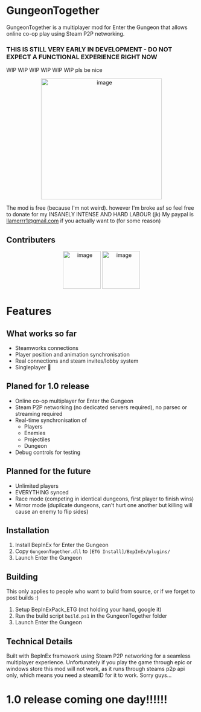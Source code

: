 # GungeonTogether

GungeonTogether is a multiplayer mod for Enter the Gungeon that allows online co-op play using Steam P2P networking.
### THIS IS STILL VERY EARLY IN DEVELOPMENT - DO NOT EXPECT A FUNCTIONAL EXPERIENCE RIGHT NOW
WIP WIP WIP WIP WIP WIP pls be nice 

<p align="center" href="https://github.com/llamerrr/GungeonTogether">
<img height="320" alt="image" src="https://github.com/user-attachments/assets/6c485240-5e3c-44ee-93bb-747d27a0731e"/>
</p>

The mod is free (because I'm not weird). however I'm broke asf so feel free to donate for my INSANELY INTENSE AND HARD LABOUR (jk)
My paypal is llamerrr1@gmail.com if you actually want to (for some reason)
## Contributers 
<p align="center" href="https://github.com/llamerrr/GungeonTogether">
<img height="100" alt="image" src="https://avatars.githubusercontent.com/u/47313866?v=4"/>
<img height="100" alt="image" src="https://avatars.githubusercontent.com/u/88169809?v=4"/>
</p>

# Features
## What works so far
- Steamworks connections
- Player position and animation synchronisation 
- Real connections and steam invites/lobby system
- Singleplayer 💙
  
## Planed for 1.0 release
- Online co-op multiplayer for Enter the Gungeon
- Steam P2P networking (no dedicated servers required), no parsec or streaming required
- Real-time synchronisation of
  - Players
  - Enemies
  - Projectiles
  - Dungeon
- Debug controls for testing
  
## Planned for the future
- Unlimited players
- EVERYTHING synced
- Race mode (competing in identical dungeons, first player to finish wins)
- Mirror mode (dupilcate dungeons, can't hurt one another but killing will cause an enemy to flip sides)

## Installation
1. Install BepInEx for Enter the Gungeon
2. Copy `GungeonTogether.dll` to `[ETG Install]/BepInEx/plugins/`
3. Launch Enter the Gungeon

## Building
This only applies to people who want to build from source, or if we forget to post builds :)
1. Setup BepInExPack_ETG (not holding your hand, google it)
2. Run the build script `build.ps1` in the GungeonTogether folder
3. Launch Enter the Gungeon

## Technical Details
Built with BepInEx framework using Steam P2P networking for a seamless multiplayer experience.
Unfortunately if you play the game through epic or windows store this mod will not work, as it runs through steams p2p api only, which means you need a steamID for it to work. Sorry guys...

# 1.0 release coming one day!!!!!!
